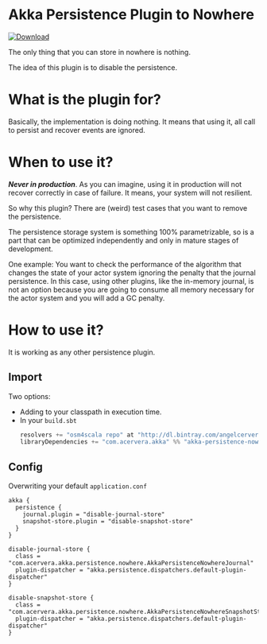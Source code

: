 # Akka Persistence Plugin to Nowhere

[ ![Download](https://api.bintray.com/packages/angelcervera/maven/akka-persistence-nowhere/images/download.svg) ](https://bintray.com/angelcervera/maven/akka-persistence-nowhere/_latestVersion)

The only thing that you can store in nowhere is nothing.

The idea of this plugin is to disable the persistence. 

# What is the plugin for?
Basically, the implementation is doing nothing. It means that using it, all call to persist and recover events are ignored.

# When to use it?
***Never in production***. As you can imagine, using it in production will not recover correctly in case of failure. It means, your system will not resilient.

So why this plugin? There are (weird) test cases that you want to remove the persistence.

The persistence storage system is something 100% parametrizable, so is a part that can be optimized independently and only in mature stages of development.

One example: You want to check the performance of the algorithm that changes the state of your actor system ignoring the penalty that the journal persistence. In this case, using other plugins, like the in-memory journal, is not an option because you are going to consume all memory necessary for the actor system and you will add a GC penalty.

# How to use it?
It is working as any other persistence plugin.

## Import
Two options:
- Adding to your classpath in execution time.
- In your `build.sbt`
  ```scala
  resolvers += "osm4scala repo" at "http://dl.bintray.com/angelcervera/maven" // If it's not found in the main maven repository. 
  libraryDependencies += "com.acervera.akka" %% "akka-persistence-nowhere" % "1.0.1"
  ```

## Config
Overwriting your default `application.conf`
```hoco
akka {
  persistence {
    journal.plugin = "disable-journal-store"
    snapshot-store.plugin = "disable-snapshot-store"
  }
}

disable-journal-store {
  class = "com.acervera.akka.persistence.nowhere.AkkaPersistenceNowhereJournal"
  plugin-dispatcher = "akka.persistence.dispatchers.default-plugin-dispatcher"
}

disable-snapshot-store {
  class = "com.acervera.akka.persistence.nowhere.AkkaPersistenceNowhereSnapshotStore"
  plugin-dispatcher = "akka.persistence.dispatchers.default-plugin-dispatcher"
}
```

